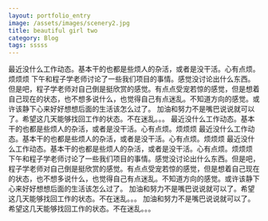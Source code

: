 ```yaml
---
layout: portfolio_entry
image: /assets/images/scenery2.jpg
title: beautiful girl two
category: Blog
tags: sssss
---
```

最近没什么工作动态。基本干的也都是些烦人的杂活，或者是没干活。心有点烦。烦烦烦
下午和程子学老师讨论了一些我们项目的事情。感觉没讨论出什么东西。但是吧，程子学老师对自己倒是挺欣赏的感觉。有点点受宠若惊的感觉，但是想着自己现在的状态，也不想多说什么，也觉得自己有点迷乱。不知道方向的感觉。或许该静下心来好好想想后面的生活该怎么过了。
加油和努力不是嘴巴说说就可以了。希望这几天能够找回工作的状态。不在迷乱。。。
最近没什么工作动态。基本干的也都是些烦人的杂活，或者是没干活。心有点烦。烦烦烦
最近没什么工作动态。基本干的也都是些烦人的杂活，或者是没干活。心有点烦。烦烦烦
最近没什么工作动态。基本干的也都是些烦人的杂活，或者是没干活。心有点烦。烦烦烦
下午和程子学老师讨论了一些我们项目的事情。感觉没讨论出什么东西。但是吧，程子学老师对自己倒是挺欣赏的感觉。有点点受宠若惊的感觉，但是想着自己现在的状态，也不想多说什么，也觉得自己有点迷乱。不知道方向的感觉。或许该静下心来好好想想后面的生活该怎么过了。
加油和努力不是嘴巴说说就可以了。希望这几天能够找回工作的状态。不在迷乱。。。
加油和努力不是嘴巴说说就可以了。希望这几天能够找回工作的状态。不在迷乱。。。
